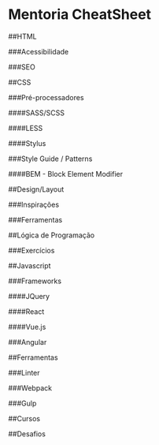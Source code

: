 # Mentoria CheatSheet

##HTML

###Acessibilidade

###SEO

##CSS

###Pré-processadores

####SASS/SCSS

####LESS

####Stylus

###Style Guide / Patterns

####BEM - Block Element Modifier

##Design/Layout

###Inspirações

###Ferramentas

##Lógica de Programação

###Exercícios

##Javascript

###Frameworks

####JQuery

####React

####Vue.js

###Angular

##Ferramentas

###Linter

###Webpack

###Gulp

##Cursos

##Desafios
